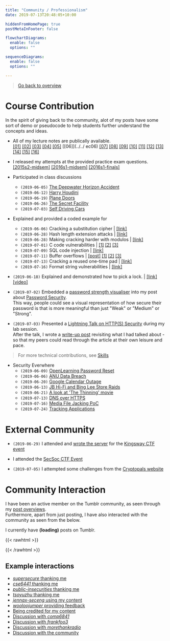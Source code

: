 ```yaml
---
title: "Community / Professionalism"
date: 2019-07-13T20:48:05+10:00

hiddenFromHomePage: true
postMetaInFooter: false

flowchartDiagrams:
  enable: false
  options: ""

sequenceDiagrams: 
  enable: false
  options: ""

---
```


> [Go back to overview](../)

# Course Contribution

In the spirit of giving back to the community, alot of my posts have some sort of demo or pseudocode to help students further understand the concepts and ideas.

* All of my lecture notes are publically available.  
[[01]](../../lec01) [[02]](../../lec02) [[03]](../../lec03) [[04]](../../lec04) [[05]](../../lec05) [[06]](../../ ec06) [[07]](../../lec07) [[08]](../../lec08) [[09]](../../lec09) [[10]](../../lec10) [[11]](../../lec11) [[12]](../../lec12) [[13]](../../lec13) [[14]](../../lec14) [[15]](../../lec15) [[16]](../../lec16)

* I released my attempts at the provided practice exam questions.  
[[2015s2-midsem]](../../midsem-2015s2) [[2016s1-midsem]](../../midsem-2016s1) [[2016s1-finals]](../../final-2016s1) 

* Participated in class discussions
  * `(2019-06-05)` [The Deepwater Horizon Accident](../../lab01)
  * `(2019-06-12)` [Harry Houdini](../../reflections02)
  * `(2019-06-19)` [Plane Doors](../../lab03)
  * `(2019-06-26)` [The Secret Facility](../../lab04#case-study)
  * `(2019-07-03)` [Self Driving Cars](../../lab05#case-study-electronic-self-driving-cars)

* Explained and provided a coded example for
  * `(2019-06-06)` Cracking a substitution cipher | [[link]](../../golf-balls)
  * `(2019-06-28)` Hash length extension attacks | [[link]](../../hashes#length-extension-attacks)
  * `(2019-06-28)` Making cracking harder with modulos | [[link]](../../hashes/#making-cracking-harder-with-modulos)
  * `(2019-07-01)` C code vulnerabilities | [[1]](../../whats-wrong-with-the-code-01) [[2]](../../whats-wrong-with-the-code-02) [[3]](../../whats-wrong-with-the-code-03)
  * `(2019-07-09)` SQL code injection | [[link]](../../website-security#sql-injection)
  * `(2019-07-11)` Buffer overflows | [[post]](../../buffer-overflows) [[1]](../../buffer-overflow-01) [[2]](../../buffer-overflow-02) [[3]](../../buffer-overflow-03)
  * `(2019-07-13)` Cracking a reused one-time pad | [[link]](../../one-time-pads)
  * `(2019-07-16)` Format string vulnerabilities | [[link]](../../format-string-vulnerabilities)

* `(2019-06-18)` Explained and demonstrated how to pick a lock. | [[link]](../../attacking-locks) [[video]](../ptpj5ytlAz1ypltvz_720.mp4)

* `(2019-07-02)` Embedded a [password strength visualiser](../../passwords#try-it-out) into my post about [Password Security](../../passwords#try-it-out).  
This way, people could see a visual representation of how secure their password is that is more meaningful than just "Weak" or "Medium" or "Strong".

* `(2019-07-03)` Presented a [Lightning Talk on HTTP(S) Security](../../lightning-talk-http-https-security) during my lab session.  
After the talk, I wrote a [write-up post](../../lightning-talk-http-https-security) revisiting what I had talked about - so that my peers could read through the article at their own leisure and pace.

> For more technical contributions, see [Skills](../skills)

* Security Everwhere
  * `(2019-06-09)` [OpenLearning Password Reset](../../openlearning-security)
  * `(2019-06-06)` [ANU Data Breach](../../security-everywhere-anu-data-breach)
  * `(2019-06-20)` [Google Calendar Outage](../../security-everywhere-google-calendar-outage)
  * `(2019-06-13)` [JB Hi-Fi and Bing Lee Store Raids](../../security-everywhere-jb-hifi-bing-lee-raids)
  * `(2019-06-21)` [A look at 'The Thinning' movie](../../the-thinning)
  * `(2019-07-13)` [DNS over HTTPS](../../security-everywhere-dns-over-https)
  * `(2019-07-16)` [Media File Jacking PoC](../../security-everywhere-whatsapp-telegram-media-file-jacking)
  * `(2019-07-24)` [Tracking Applications](../../security-everywhere-tracking-apps)

# External Community

* `(2019-06-29)` I attended and [wrote the server](https://github.com/featherbear/UNSW-CompClub2019Summer-CTF) for the [Kingsway CTF event](https://alexpanaman.tumblr.com/post/186017987604/went-to-a-community-ctf-event-recently-the-server)  
* I attended the [SecSoc CTF Event](../secsec-ctf)

* `(2019-07-05)` I attempted some challenges from the [Cryptopals website](../../cryptopals)

# Community Interaction

I have been an active member on the Tumblr community, as seen through my [post overviews](https://alexpanaman.tumblr.com/archive).  
Furthermore, apart from just posting, I have also interacted with the community as seen from the below.

I currently have <span id="postCount" style="font-weight: bold">(loading)</span> posts on Tumblr.

{{< rawhtml >}}
<script>
let tumblr_callback = data => document.getElementById("postCount").innerText = data["posts-total"];
</script>
{{< /rawhtml >}}
<script async src="https://alexpanaman.tumblr.com/api/read/json?callback=tumblr_callback"></script>

## Example interactions

* [_supersecure_ thanking me](https://supersecure.tumblr.com/post/186256285513/reflections-week-6)
* [_cse6441_ thanking me](https://alexpanaman.tumblr.com/post/186082589007/lightning-talk-https-security)
* [_public-insecurities_ thanking me](https://alexpanaman.tumblr.com/post/186180964580/cryptocurrency)
* [_tsoyuzhu_ thanking me](https://alexpanaman.tumblr.com/post/185973381271/making-cracking-harder-with-modulos)
* [_jennax-seceng_ using my content](https://jennax-seceng.tumblr.com/post/186322711311/week-07-notes-a)
* [_wooloojumper_ providing feedback](https://alexpanaman.tumblr.com/post/185856973850/something-awesome-research-keylogging)
* [Being credited for my content](https://supersecure.tumblr.com/post/186374434338/big-shoutout-to-jennax-seceng-for-helping-me-out)
* [Discussion with _comp6841_](https://alexpanaman.tumblr.com/post/185989477117/passwords)
* [Discussion with _frankfoo3_](https://frankfoo3.tumblr.com/post/186278347801/week-06-buffer-overflow-practice-questions-10)
* [Discussion with _morethankradio_](https://alexpanaman.tumblr.com/post/185833679392/naive-thoughts-if-you-intercept-and-hijack-the)
* [Discussion with the community](https://alexpanaman.tumblr.com/post/185651749873/had-a-look-at-the-shared-class-notes-for-this)
